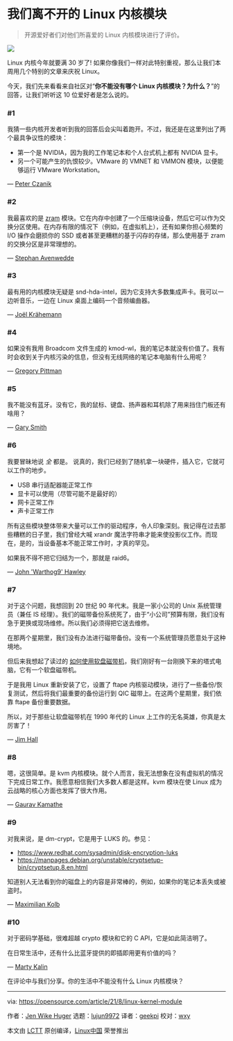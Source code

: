 [#]: subject: "Linux kernel modules we can't live without"
[#]: via: "https://opensource.com/article/21/8/linux-kernel-module"
[#]: author: "Jen Wike Huger https://opensource.com/users/jen-wike"
[#]: collector: "lujun9972"
[#]: translator: "geekpi"
[#]: reviewer: "wxy"
[#]: publisher: " "
[#]: url: " "

我们离不开的 Linux 内核模块
======

> 开源爱好者们对他们所喜爱的 Linux 内核模块进行了评价。

![](https://img.linux.net.cn/data/attachment/album/202109/03/065649hik5hjiiy3htj589.jpg)

Linux 内核今年就要满 30 岁了! 如果你像我们一样对此特别重视，那么让我们本周用几个特别的文章来庆祝 Linux。

今天，我们先来看看来自社区对“**你不能没有哪个 Linux 内核模块？为什么？**”的回答，让我们听听这 10 位爱好者是怎么说的。

### #1

我猜一些内核开发者听到我的回答后会尖叫着跑开。不过，我还是在这里列出了两个最具争议性的模块：

  * 第一个是 NVIDIA，因为我的工作笔记本和个人台式机上都有 NVIDIA 显卡。
  * 另一个可能产生的仇恨较少。VMware 的 VMNET 和 VMMON 模块，以便能够运行 VMware Workstation。

— [Peter Czanik][2]

### #2

我最喜欢的是 [zram][3] 模块。它在内存中创建了一个压缩块设备，然后它可以作为交换分区使用。在内存有限的情况下（例如，在虚拟机上），还有如果你担心频繁的 I/O 操作会磨损你的 SSD 或者甚至更糟糕的基于闪存的存储，那么使用基于 zram 的交换分区是非常理想的。

— [Stephan Avenwedde][4]

### #3

最有用的内核模块无疑是 snd-hda-intel，因为它支持大多数集成声卡。我可以一边听音乐，一边在 Linux 桌面上编码一个音频编曲器。

— [Joël Krähemann][5]

### #4

如果没有我用 Broadcom 文件生成的 kmod-wl，我的笔记本就没有价值了。我有时会收到关于内核污染的信息，但没有无线网络的笔记本电脑有什么用呢？

— [Gregory Pittman][6]

### #5

我不能没有蓝牙。没有它，我的鼠标、键盘、扬声器和耳机除了用来挡住门板还有啥用？

— [Gary Smith][7]

### #6

我要冒昧地说 _全_ 都是。 说真的，我们已经到了随机拿一块硬件，插入它，它就可以工作的地步。

  * USB 串行适配器能正常工作
  * 显卡可以使用（尽管可能不是最好的）
  * 网卡正常工作
  * 声卡正常工作

所有这些模块整体带来大量可以工作的驱动程序，令人印象深刻。我记得在过去那些糟糕的日子里，我们曾经大喊 xrandr 魔法字符串才能来使投影仪工作。而现在，是的，当设备基本不能正常工作时，才真的罕见。

如果我不得不把它归结为一个，那就是 raid6。

— [John 'Warthog9' Hawley][8]

### #7

对于这个问题，我想回到 20 世纪 90 年代末。我是一家小公司的 Unix 系统管理员（兼任 IS 经理）。我们的磁带备份系统死了，由于“小公司”预算有限，我们没有急于更换或现场维修。所以我们必须得把它送去维修。

在那两个星期里，我们没有办法进行磁带备份。没有一个系统管理员愿意处于这种境地。

但后来我想起了读过的 [如何使用软盘磁带机][9]，我们刚好有一台刚换下来的塔式电脑，它有一个软盘磁带机。

于是我用 Linux 重新安装了它，设置了 ftape 内核驱动模块，进行了一些备份/恢复测试，然后将我们最重要的备份运行到 QIC 磁带上。在这两个星期里，我们依靠 ftape 备份重要数据。

所以，对于那些让软盘磁带机在 1990 年代的 Linux 上工作的无名英雄，你真是太厉害了！

— [Jim Hall][10]

### #8

嗯，这很简单。是 kvm 内核模块。就个人而言，我无法想象在没有虚拟机的情况下完成日常工作。我愿意相信我们大多数人都是这样。kvm 模块在使 Linux 成为云战略的核心方面也发挥了很大作用。

— [Gaurav Kamathe][11]

### #9

对我来说，是 dm-crypt，它是用于 LUKS 的。参见：

  * <https://www.redhat.com/sysadmin/disk-encryption-luks>
  * <https://manpages.debian.org/unstable/cryptsetup-bin/cryptsetup.8.en.html>

知道别人无法看到你的磁盘上的内容是非常棒的，例如，如果你的笔记本丢失或被盗时。

— [Maximilian Kolb][12]

### #10

对于密码学基础，很难超越 crypto 模块和它的 C API，它是如此简洁明了。

在日常生活中，还有什么比蓝牙提供的即插即用更有价值的吗？

— [Marty Kalin][13]

在评论中与我们分享。你的生活中不能没有什么 Linux 内核模块？

--------------------------------------------------------------------------------

via: https://opensource.com/article/21/8/linux-kernel-module

作者：[Jen Wike Huger][a]
选题：[lujun9972][b]
译者：[geekpi](https://github.com/geekpi)
校对：[wxy](https://github.com/wxy)

本文由 [LCTT](https://github.com/LCTT/TranslateProject) 原创编译，[Linux中国](https://linux.cn/) 荣誉推出

[a]: https://opensource.com/users/jen-wike
[b]: https://github.com/lujun9972
[1]: https://opensource.com/sites/default/files/styles/image-full-size/public/lead-images/linux_keyboard_desktop.png?itok=I2nGw78_ (Linux keys on the keyboard for a desktop computer)
[2]: https://opensource.com/users/czanik
[3]: https://en.wikipedia.org/wiki/Zram
[4]: https://opensource.com/users/hansic99
[5]: https://opensource.com/users/joel2001k
[6]: https://opensource.com/users/greg-p
[7]: https://opensource.com/users/greptile
[8]: https://opensource.com/users/warthog9
[9]: https://tldp.org/HOWTO/Ftape-HOWTO.html
[10]: https://opensource.com/users/jim-hall
[11]: https://opensource.com/users/gkamathe
[12]: https://opensource.com/users/kolb
[13]: https://opensource.com/users/mkalindepauledu
